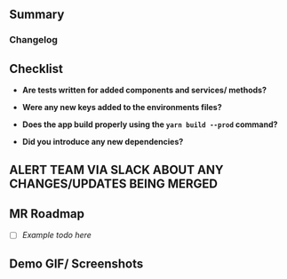 ## Summary
<!-- What are the changes supposed to accomplish? -->

### Changelog
<!-- Describe the updates to accomplish the above changes. -->

## Checklist
* **Are tests written for added components and services/ methods?**
<!-- If not, why not? -->

* **Were any new keys added to the environments files?**
<!-- If so, which ones? -->

* **Does the app build properly using the `yarn build --prod` command?**
<!-- Please test that the app still builds with the `--prod` flag. -->

* **Did you introduce any new dependencies?**
<!-- If so, which ones? -->

## ALERT TEAM VIA SLACK ABOUT ANY CHANGES/UPDATES BEING MERGED 


## MR Roadmap
- [ ] _Example todo here_

## Demo GIF/ Screenshots
<!-- Use GIPHY Capture or a similar tool to provide a demo of your changes. -->
